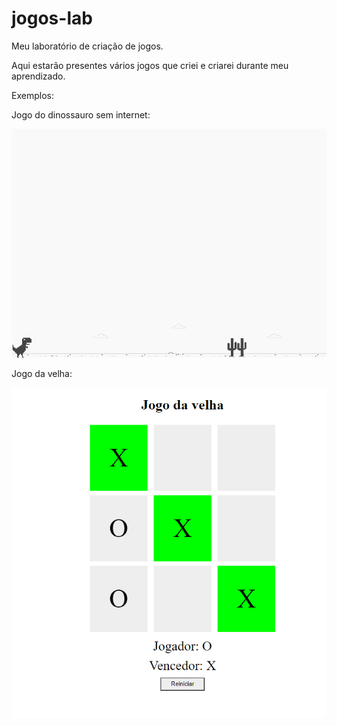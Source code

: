 # jogos-lab

<p>Meu laboratório de criação de jogos.</p>

<p>Aqui estarão presentes vários jogos que criei e criarei durante meu aprendizado.</p>

<p>Exemplos:</p>

<p>Jogo do dinossauro sem internet:</p>

![Exemplo jogo](./assets/example.png)

<p>Jogo da velha:</p>

![Exemplo jogo](./assets/Ganhador.PNG)
